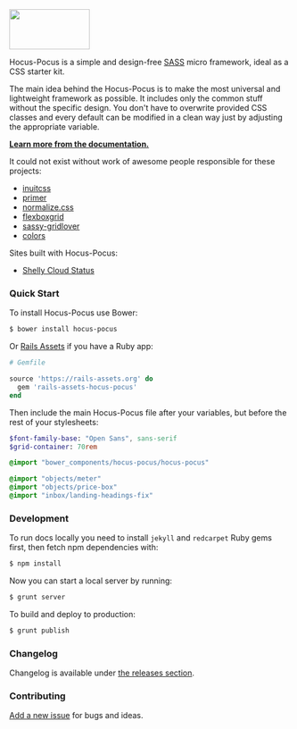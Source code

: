 <img src="http://bkzl.github.io/hocus-pocus/images/brand-light.png" width="144px" height="72px">

Hocus-Pocus is a simple and design-free [SASS](http://sass-lang.com)
micro framework, ideal as a CSS starter kit.

The main idea behind the Hocus-Pocus is to make the most universal and
lightweight framework as possible. It includes only the common stuff
without the specific design. You don't have to overwrite provided CSS
classes and every default can be modified in a clean way just by adjusting
the appropriate variable.

**[Learn more from the documentation.](http://hocus-pocus.io)**

It could not exist without work of awesome people responsible for these
projects:

* [inuitcss](https://github.com/inuitcss)
* [primer](https://github.com/primer/primer)
* [normalize.css](https://github.com/necolas/normalize.css)
* [flexboxgrid](https://github.com/kristoferjoseph/flexboxgrid)
* [sassy-gridlover](https://github.com/hiulit/Sassy-Gridlover)
* [colors](https://github.com/mrmrs/colors)

Sites built with Hocus-Pocus:

* [Shelly Cloud Status](https://status.shellycloud.com)

### Quick Start

To install Hocus-Pocus use Bower:

```sh
$ bower install hocus-pocus
```

Or [Rails Assets](https://rails-assets.org) if you have a Ruby app:

```ruby
# Gemfile

source 'https://rails-assets.org' do
  gem 'rails-assets-hocus-pocus'
end
```

Then include the main Hocus-Pocus file after your variables, but before
the rest of your stylesheets:

```sass
$font-family-base: "Open Sans", sans-serif
$grid-container: 70rem

@import "bower_components/hocus-pocus/hocus-pocus"

@import "objects/meter"
@import "objects/price-box"
@import "inbox/landing-headings-fix"
```

### Development

To run docs locally you need to install `jekyll` and `redcarpet` Ruby gems
first, then fetch npm dependencies with:

```sh
$ npm install
```

Now you can start a local server by running:

```sh
$ grunt server
```

To build and deploy to production:

```sh
$ grunt publish
```

### Changelog

Changelog is available under [the releases
section](https://github.com/bkzl/hocus-pocus/releases).

### Contributing

[Add a new issue](https://github.com/bkzl/hocus-pocus/issues)
for bugs and ideas.
